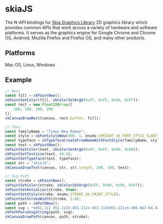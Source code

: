 # skiaJS

The N-API bindings for [Skia Graphics Library](https://skia.org/) 2D graphics library which provides common APIs that work across a variety of hardware and software platforms. It serves as the graphics engine for Google Chrome and Chrome OS, Android, Mozilla Firefox and Firefox OS, and many other products.

## Platforms
Mac OS, Linux, Windows

## Example
```js
// Rect
const fill = skPaintNew();
skPaintSetColor(fill, skColorSetArgb(0xFF, 0xFF, 0x00, 0xFF));
const rect = new Float32Array([
    100, 100, 200, 200
]);
skCanvasDrawRect(canvas, rect.buffer, fill);

// Text
const familyName = "Times New Roman";
const style = skFontstyleNew(400, 1, enums.UPRIGHT_SK_FONT_STYLE_SLANT);
const typeface = skTypefaceCreateFromNameWithFontStyle(familyName, style);
const text = skPaintNew();
skPaintSetColor(text, skColorSetArgb(0xFF, 0xFF, 0x00, 0x00));
skPaintSetTextsize(text, 50.0);
skPaintSetTypeface(text, typeface);
const str = "skiaJS";
skCanvasDrawText(canvas, str, str.length, 100, 100, text);

// Svg Path
const stroke = skPaintNew();
skPaintSetColor(stroke, skColorSetArgb(0xFF, 0x00, 0x00, 0xFF));
skPaintSetAntialias(stroke, true);
skPaintSetStyle(stroke, enums.STROKE_SK_PAINT_STYLE);
skPaintSetStrokeWidth(stroke, 5.0);
const path = skPathNew();
const svg = "m451.111 451.111h-451.111v-451.111h451.111zm-386.667-64.444h322.222v-322.223h-322.222z";
skPathParseSvgString(path, svg);
skCanvasDrawPath(canvas, path, stroke);
```
